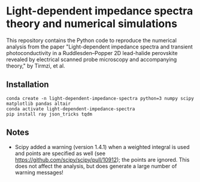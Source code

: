# Light-dependent impedance spectra theory and numerical simulations

This repository contains the Python code to reproduce the numerical analysis from the paper "Light-dependent impedance spectra and transient photoconductivity in a Ruddlesden–Popper 2D lead-halide perovskite revealed by electrical scanned probe microscopy and accompanying theory," by Tirmzi, et al.

## Installation

    conda create -n light-dependent-impedance-spectra python=3 numpy scipy matplotlib pandas altair
    conda activate light-dependent-impedance-spectra
    pip install ray json_tricks tqdm


## Notes

- Scipy added a warning (version 1.4.1) when a weighted integral is used and points are specified as well (see https://github.com/scipy/scipy/pull/10912); the points are ignored. This does not affect the analysis, but does generate a large number of warning messages!
